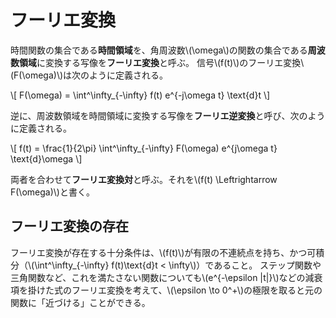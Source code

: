 # フーリエ変換

時間関数の集合である**時間領域**を、角周波数\\(\omega\\)の関数の集合である**周波数領域**に変換する写像を**フーリエ変換**と呼ぶ。
信号\\(f(t)\\)のフーリエ変換\\(F(\omega)\\)は次のように定義される。

\\[
F(\omega) = \int^\infty_{-\infty} f(t) e^{-j\omega t} \text{d}t
\\]

逆に、周波数領域を時間領域に変換する写像を**フーリエ逆変換**と呼び、次のように定義される。

\\[
f(t) = \frac{1}{2\pi} \int^\infty_{-\infty} F(\omega) e^{j\omega t} \text{d}\omega
\\]

両者を合わせて**フーリエ変換対**と呼ぶ。それを\\(f(t) \Leftrightarrow F(\omega)\\)と書く。

## フーリエ変換の存在

フーリエ変換が存在する十分条件は、\\(f(t)\\)が有限の不連続点を持ち、かつ可積分（\\(\int^\infty_{-\infty} f(t)\text{d}t < \infty\\)）であること。
ステップ関数や三角関数など、これを満たさない関数についても\\(e^{-\epsilon |t|}\\)などの減衰項を掛けた式のフーリエ変換を考えて、\\(\epsilon \to 0^+\\)の極限を取ると元の関数に「近づける」ことができる。


